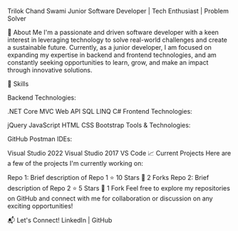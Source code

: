 Trilok Chand Swami
Junior Software Developer | Tech Enthusiast | Problem Solver

🚀 About Me
I'm a passionate and driven software developer with a keen interest in leveraging technology to solve real-world challenges and create a sustainable future. Currently, as a junior developer, I am focused on expanding my expertise in backend and frontend technologies, and am constantly seeking opportunities to learn, grow, and make an impact through innovative solutions.

🔧 Skills

Backend Technologies:

.NET Core
MVC
Web API
SQL
LINQ
C#
Frontend Technologies:

jQuery
JavaScript
HTML
CSS
Bootstrap
Tools & Technologies:

GitHub
Postman
IDEs:

Visual Studio 2022
Visual Studio 2017
VS Code
📈 Current Projects
Here are a few of the projects I'm currently working on:

Repo 1: Brief description of Repo 1 ⭐️ 10 Stars 🍴 2 Forks
Repo 2: Brief description of Repo 2 ⭐️ 5 Stars 🍴 1 Fork
Feel free to explore my repositories on GitHub and connect with me for collaboration or discussion on any exciting opportunities!

📬 Let's Connect!
LinkedIn | GitHub
